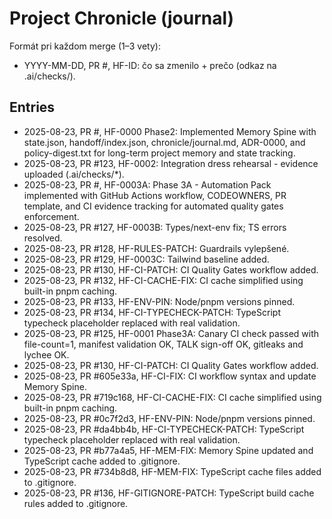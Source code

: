 # Project Chronicle (journal)

Formát pri každom merge (1–3 vety):

- YYYY-MM-DD, PR #, HF-ID: čo sa zmenilo + prečo (odkaz na .ai/checks/).

## Entries

- 2025-08-23, PR #, HF-0000 Phase2: Implemented Memory Spine with state.json, handoff/index.json, chronicle/journal.md, ADR-0000, and policy-digest.txt for long-term project memory and state tracking.
- 2025-08-23, PR #123, HF-0002: Integration dress rehearsal - evidence uploaded (.ai/checks/\*).
- 2025-08-23, PR #, HF-0003A: Phase 3A - Automation Pack implemented with GitHub Actions workflow, CODEOWNERS, PR template, and CI evidence tracking for automated quality gates enforcement.
- 2025-08-23, PR #127, HF-0003B: Types/next-env fix; TS errors resolved.
- 2025-08-23, PR #128, HF-RULES-PATCH: Guardrails vylepšené.
- 2025-08-23, PR #129, HF-0003C: Tailwind baseline added.
- 2025-08-23, PR #130, HF-CI-PATCH: CI Quality Gates workflow added.
- 2025-08-23, PR #132, HF-CI-CACHE-FIX: CI cache simplified using built-in pnpm caching.
- 2025-08-23, PR #133, HF-ENV-PIN: Node/pnpm versions pinned.
- 2025-08-23, PR #134, HF-CI-TYPECHECK-PATCH: TypeScript typecheck placeholder replaced with real validation.
- 2025-08-23, PR #125, HF-0001 Phase3A: Canary CI check passed with file-count=1, manifest validation OK, TALK sign-off OK, gitleaks and lychee OK.
- 2025-08-23, PR #130, HF-CI-PATCH: CI Quality Gates workflow added.
- 2025-08-23, PR #605e33a, HF-CI-FIX: CI workflow syntax and update Memory Spine.
- 2025-08-23, PR #719c168, HF-CI-CACHE-FIX: CI cache simplified using built-in pnpm caching.
- 2025-08-23, PR #0c7f2d3, HF-ENV-PIN: Node/pnpm versions pinned.
- 2025-08-23, PR #da4bb4b, HF-CI-TYPECHECK-PATCH: TypeScript typecheck placeholder replaced with real validation.
- 2025-08-23, PR #b77a4a5, HF-MEM-FIX: Memory Spine updated and TypeScript cache added to .gitignore.
- 2025-08-23, PR #734b8d8, HF-MEM-FIX: TypeScript cache files added to .gitignore.
- 2025-08-23, PR #136, HF-GITIGNORE-PATCH: TypeScript build cache rules added to .gitignore.
